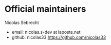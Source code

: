 

Official maintainers
====================

Nicolas Sebrecht
  - email: nicolas.s-dev at laposte.net
  - github: nicolas33 https://github.com/nicolas33

<!--
vim: expandtab ts=2 :
-->
